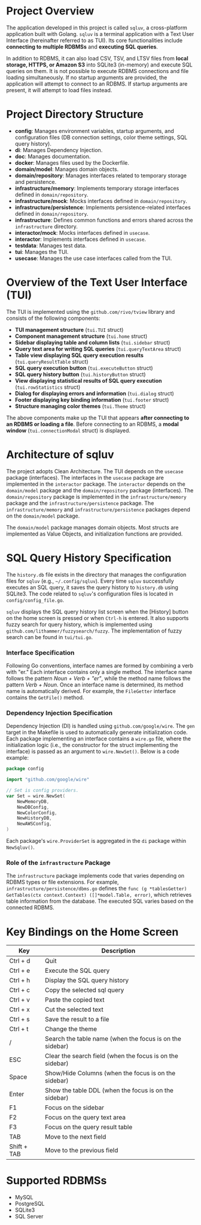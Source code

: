 # **Project Overview**  

The application developed in this project is called `sqluv`, a cross-platform application built with Golang. `sqluv` is a terminal application with a Text User Interface (hereinafter referred to as TUI). Its core functionalities include **connecting to multiple RDBMSs** and **executing SQL queries**.  

In addition to RDBMS, it can also load CSV, TSV, and LTSV files from **local storage, HTTPS, or Amazon S3** into SQLite3 (in-memory) and execute SQL queries on them. It is not possible to execute RDBMS connections and file loading simultaneously. If no startup arguments are provided, the application will attempt to connect to an RDBMS. If startup arguments are present, it will attempt to load files instead.  

# **Project Directory Structure**  

- **config**: Manages environment variables, startup arguments, and configuration files (DB connection settings, color theme settings, SQL query history).  
- **di**: Manages Dependency Injection.  
- **doc**: Manages documentation.  
- **docker**: Manages files used by the Dockerfile.  
- **domain/model**: Manages domain objects.  
- **domain/repository**: Manages interfaces related to temporary storage and persistence.  
- **infrastructure/memory**: Implements temporary storage interfaces defined in `domain/repository`.  
- **infrastructure/mock**: Mocks interfaces defined in `domain/repository`.  
- **infrastructure/persistence**: Implements persistence-related interfaces defined in `domain/repository`.  
- **infrastructure**: Defines common functions and errors shared across the `infrastructure` directory.  
- **interactor/mock**: Mocks interfaces defined in `usecase`.  
- **interactor**: Implements interfaces defined in `usecase`.  
- **testdata**: Manages test data.  
- **tui**: Manages the TUI.  
- **usecase**: Manages the use case interfaces called from the TUI.  

# **Overview of the Text User Interface (TUI)**  

The TUI is implemented using the `github.com/rivo/tview` library and consists of the following components:  

- **TUI management structure** (`tui.TUI` struct)  
- **Component management structure** (`tui.home` struct)  
- **Sidebar displaying table and column lists** (`tui.sidebar` struct)  
- **Query text area for writing SQL queries** (`tui.queryTextArea` struct)  
- **Table view displaying SQL query execution results** (`tui.queryResultTable` struct)  
- **SQL query execution button** (`tui.executeButton` struct)  
- **SQL query history button** (`tui.historyButton` struct)  
- **View displaying statistical results of SQL query execution** (`tui.rowStatistics` struct)  
- **Dialog for displaying errors and information** (`tui.dialog` struct)  
- **Footer displaying key binding information** (`tui.footer` struct)  
- **Structure managing color themes** (`tui.Theme` struct)  

The above components make up the TUI that appears **after connecting to an RDBMS or loading a file**. Before connecting to an RDBMS, a **modal window** (`tui.connectionModal` struct) is displayed.

# Architecture of sqluv

The project adopts Clean Architecture. The TUI depends on the `usecase` package (interfaces). The interfaces in the `usecase` package are implemented in the `interactor` package. The `interactor` depends on the `domain/model` package and the `domain/repository` package (interfaces). The `domain/repository` package is implemented in the `infrastructure/memory` package and the `infrastructure/persistence` package. The `infrastructure/memory` and `infrastructure/persistence` packages depend on the `domain/model` package.

The `domain/model` package manages domain objects. Most structs are implemented as Value Objects, and initialization functions are provided.

# SQL Query History Specification

The `history.db` file exists in the directory that manages the configuration files for `sqluv` (e.g., `~/.config/sqluv`). Every time `sqluv` successfully executes an SQL query, it saves the query history to `history.db` using SQLite3. The code related to `sqluv`'s configuration files is located in `config/config_file.go`.

`sqluv` displays the SQL query history list screen when the [History] button on the home screen is pressed or when `Ctrl-h` is entered. It also supports fuzzy search for query history, which is implemented using `github.com/lithammer/fuzzysearch/fuzzy`. The implementation of fuzzy search can be found in `tui/tui.go`.

### Interface Specification  

Following Go conventions, interface names are formed by combining a verb with "er." Each interface contains only a single method. The interface name follows the pattern *Noun + Verb + "er"*, while the method name follows the pattern *Verb + Noun*. Once an interface name is determined, its method name is automatically derived. For example, the `FileGetter` interface contains the `GetFile()` method.  

### Dependency Injection Specification  

Dependency Injection (DI) is handled using `github.com/google/wire`. The `gen` target in the Makefile is used to automatically generate initialization code. Each package implementing an interface contains a `wire.go` file, where the initialization logic (i.e., the constructor for the struct implementing the interface) is passed as an argument to `wire.NewSet()`. Below is a code example:  

```go
package config

import "github.com/google/wire"

// Set is config providers.
var Set = wire.NewSet(
	NewMemoryDB,
	NewDBConfig,
	NewColorConfig,
	NewHistoryDB,
	NewAWSConfig,
)
```  

Each package's `wire.ProviderSet` is aggregated in the `di` package within `NewSqluv()`.  

### Role of the `infrastructure` Package  

The `infrastructure` package implements code that varies depending on RDBMS types or file extensions. For example, `infrastructure/persistence/dbms.go` defines the `func (g *tablesGetter) GetTables(ctx context.Context) ([]*model.Table, error)`, which retrieves table information from the database. The executed SQL varies based on the connected RDBMS.

# **Key Bindings on the Home Screen**

| Key | Description |
| --- | --- |
| Ctrl + d | Quit |
| Ctrl + e | Execute the SQL query |
| Ctrl + h | Display the SQL query history |
| Ctrl + c | Copy the selected sql query |
| Ctrl + v | Paste the copied text |
| Ctrl + x | Cut the selected text |
| Ctrl + s | Save the result to a file |
| Ctrl + t | Change the theme |
| /        | Search the table name (when the focus is on the sidebar)|
| ESC      | Clear the search field (when the focus is on the sidebar)|
| Space    | Show/Hide Columns (when the focus is on the sidebar)|
| Enter    | Show the table DDL (when the focus is on the sidebar)|
| F1       | Focus on the sidebar |
| F2       | Focus on the query text area |
| F3       | Focus on the query result table |
| TAB | Move to the next field |
| Shift + TAB | Move to the previous field |

# **Supported RDBMSs**

- MySQL
- PostgreSQL
- SQLite3
- SQL Server
